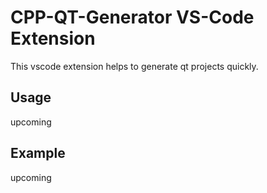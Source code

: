 # CPP-QT-Generator VS-Code Extension

This vscode extension helps to generate qt projects quickly.

## Usage

upcoming

## Example

upcoming